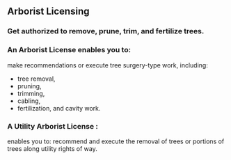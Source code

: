 <!--service categories (from category content type): Licensing, Horticulture -->
<!-- entry title -->
## Arborist Licensing
<!--entry subhead -->
### Get authorized to remove, prune, trim, and fertilize trees.
<!--// entry subhead -->
<!-- description with headline CT reference -->
  ### An Arborist License enables you to:
  <!-- In final version of CT, these headlines will be chosen fron a standard list  -->
  make recommendations or execute tree surgery-type work, including:
  - tree removal, 
  - pruning, 
  - trimming, 
  - cabling, 
  - fertilization, and cavity work. 
<!-- // description with headline CT reference -->

<!-- description with headline CT reference -->
  <!-- In final version of CT, the headlines will be chosen fron a standard list  -->
  ### A Utility Arborist License :
enables you to: recommend and execute the removal of trees or portions of trees along utility rights of way.

 
<!-- // description with headline CT reference -->
